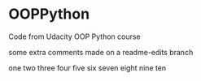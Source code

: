 # OOPPython
Code from Udacity OOP Python course

some extra comments made on a readme-edits branch

one two three four five six seven eight nine ten

